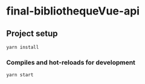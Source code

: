 # final-bibliothequeVue-api

## Project setup
```
yarn install
```

### Compiles and hot-reloads for development
```
yarn start
```

